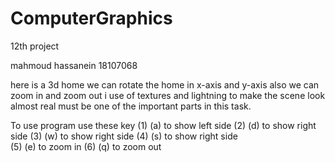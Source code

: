 # ComputerGraphics
12th project

mahmoud hassanein    18107068 

here is a 3d home we can rotate the home in x-axis and y-axis also we can zoom in and zoom out 
i  use of textures and lightning to make the scene look almost real must be one of the important parts in this task.

To use program use these key 
(1) (a) to show left side 
(2) (d) to show right side 
(3) (w) to show right side 
(4) (s) to show right side  
(5) (e) to zoom in 
(6) (q) to zoom out 

